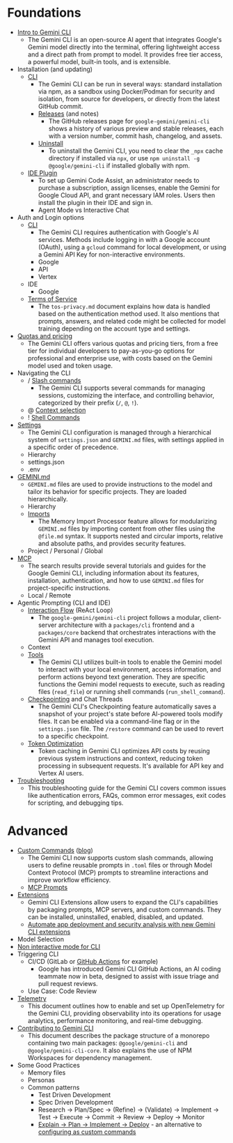 # Foundations

- [Intro to Gemini CLI](https://github.com/google-gemini/gemini-cli/blob/main/README.md)
  - The Gemini CLI is an open-source AI agent that integrates Google's Gemini model directly into the terminal, offering lightweight access and a direct path from prompt to model. It provides free tier access, a powerful model, built-in tools, and is extensible.
- Installation (and updating)
  - [CLI](https://github.com/google-gemini/gemini-cli/blob/main/docs/deployment.md)
    - The Gemini CLI can be run in several ways: standard installation via npm, as a sandbox using Docker/Podman for security and isolation, from source for developers, or directly from the latest GitHub commit.
    - [Releases](https://github.com/google-gemini/gemini-cli/releases) (and notes)
      - The GitHub releases page for `google-gemini/gemini-cli` shows a history of various preview and stable releases, each with a version number, commit hash, changelog, and assets.
    - [Uninstall](https://github.com/google-gemini/gemini-cli/blob/main/docs/Uninstall.md)
      - To uninstall the Gemini CLI, you need to clear the `_npx` cache directory if installed via `npx`, or use `npm uninstall -g @google/gemini-cli` if installed globally with npm.
  - [IDE Plugin](https://cloud.google.com/gemini/docs/discover/set-up-gemini#install-gemini-code-assist)
    - To set up Gemini Code Assist, an administrator needs to purchase a subscription, assign licenses, enable the Gemini for Google Cloud API, and grant necessary IAM roles. Users then install the plugin in their IDE and sign in.
    - Agent Mode vs Interactive Chat
- Auth and Login options
  - [CLI](https://github.com/google-gemini/gemini-cli/blob/main/docs/cli/authentication.md)
    - The Gemini CLI requires authentication with Google's AI services. Methods include logging in with a Google account (OAuth), using a `gcloud` command for local development, or using a Gemini API Key for non-interactive environments.
    - Google
    - API
    - Vertex
  - IDE
    - Google
  - [Terms of Service](https://github.com/google-gemini/gemini-cli/blob/main/docs/tos-privacy.md)
    - The `tos-privacy.md` document explains how data is handled based on the authentication method used. It also mentions that prompts, answers, and related code might be collected for model training depending on the account type and settings.
- [Quotas and pricing](https://github.com/google-gemini/gemini-cli/blob/main/docs/quota-and-pricing.md)
  - The Gemini CLI offers various quotas and pricing tiers, from a free tier for individual developers to pay-as-you-go options for professional and enterprise use, with costs based on the Gemini model used and token usage.
- Navigating the CLI
  - / [Slash commands](https://github.com/google-gemini/gemini-cli/blob/main/docs/cli/commands.md)
    - The Gemini CLI supports several commands for managing sessions, customizing the interface, and controlling behavior, categorized by their prefix (`/`, `@`, `!`).
  - @ [Context selection](https://github.com/google-gemini/gemini-cli/blob/main/docs/cli/commands.md#at-commands-)
  - ! [Shell Commands](https://github.com/google-gemini/gemini-cli/blob/main/docs/cli/commands.md#shell-mode--passthrough-commands-)
- [Settings](https://github.com/google-gemini/gemini-cli/blob/main/docs/cli/configuration.md#gemini-cli-configuration)
  - The Gemini CLI configuration is managed through a hierarchical system of `settings.json` and `GEMINI.md` files, with settings applied in a specific order of precedence.
  - Hierarchy
  - settings.json
  - .env
- [GEMINI.md](https://github.com/google-gemini/gemini-cli/blob/main/docs/cli/configuration.md#context-files-hierarchical-instructional-context)
  - `GEMINI.md` files are used to provide instructions to the model and tailor its behavior for specific projects. They are loaded hierarchically.
  - Hierarchy
  - [Imports](https://github.com/google-gemini/gemini-cli/blob/main/docs/core/memport.md)
    - The Memory Import Processor feature allows for modularizing `GEMINI.md` files by importing content from other files using the `@file.md` syntax. It supports nested and circular imports, relative and absolute paths, and provides security features.
  - Project / Personal / Global
- [MCP](https://github.com/google-gemini/gemini-cli/blob/main/docs/cli/tutorials.md#setting-up-a-model-context-protocol-mcp-server)
  - The search results provide several tutorials and guides for the Google Gemini CLI, including information about its features, installation, authentication, and how to use `GEMINI.md` files for project-specific instructions.
  - Local / Remote
- Agentic Prompting (CLI and IDE)
  - [Interaction Flow](https://github.com/google-gemini/gemini-cli/blob/main/docs/architecture.md#interaction-flow) (ReAct Loop)
    - The `google-gemini/gemini-cli` project follows a modular, client-server architecture with a `packages/cli` frontend and a `packages/core` backend that orchestrates interactions with the Gemini API and manages tool execution.
  - Context
  - [Tools](https://github.com/google-gemini/gemini-cli/blob/main/docs/tools/index.md)
    - The Gemini CLI utilizes built-in tools to enable the Gemini model to interact with your local environment, access information, and perform actions beyond text generation. They are specific functions the Gemini model requests to execute, such as reading files (`read_file`) or running shell commands (`run_shell_command`).
  - [Checkpointing](https://github.com/google-gemini/gemini-cli/blob/main/docs/checkpointing.md) and Chat Threads
    - The Gemini CLI's Checkpointing feature automatically saves a snapshot of your project's state before AI-powered tools modify files. It can be enabled via a command-line flag or in the `settings.json` file. The `/restore` command can be used to revert to a specific checkpoint.
  - [Token Optimization](https://github.com/google-gemini/gemini-cli/blob/main/docs/cli/token-caching.md)
    - Token caching in Gemini CLI optimizes API costs by reusing previous system instructions and context, reducing token processing in subsequent requests. It's available for API key and Vertex AI users.
- [Troubleshooting](https://github.com/google-gemini/gemini-cli/blob/main/docs/troubleshooting.md)
  - This troubleshooting guide for the Gemini CLI covers common issues like authentication errors, FAQs, common error messages, exit codes for scripting, and debugging tips.

# Advanced

- [Custom Commands](https://github.com/google-gemini/gemini-cli/blob/main/docs/cli/commands.md#custom-commands) ([blog](https://cloud.google.com/blog/topics/developers-practitioners/gemini-cli-custom-slash-commands?e=48754805))
  - The Gemini CLI now supports custom slash commands, allowing users to define reusable prompts in `.toml` files or through Model Context Protocol (MCP) prompts to streamline interactions and improve workflow efficiency.
  - [MCP Prompts](https://cloud.google.com/blog/topics/developers-practitioners/gemini-cli-custom-slash-commands?e=48754805)
- [Extensions](https://github.com/google-gemini/gemini-cli/blob/main/docs/extension.md)
  - Gemini CLI Extensions allow users to expand the CLI's capabilities by packaging prompts, MCP servers, and custom commands. They can be installed, uninstalled, enabled, disabled, and updated.
  - [Automate app deployment and security analysis with new Gemini CLI extensions](https://cloud.google.com/blog/products/ai-machine-learning/automate-app-deployment-and-security-analysis-with-new-gemini-cli-extensions)
- Model Selection
- [Non interactive mode for CLI](https://github.com/google-gemini/gemini-cli/blob/main/docs/cli/commands.md#custom-commands)
- Triggering CLI
  - CI/CD (GitLab or [GitHub Actions](https://blog.google/technology/developers/introducing-gemini-cli-github-actions/) for example)
    - Google has introduced Gemini CLI GitHub Actions, an AI coding teammate now in beta, designed to assist with issue triage and pull request reviews.
  - Use Case: Code Review
- [Telemetry](https://github.com/google-gemini/gemini-cli/blob/main/docs/telemetry.md)
  - This document outlines how to enable and set up OpenTelemetry for the Gemini CLI, providing observability into its operations for usage analytics, performance monitoring, and real-time debugging.
- [Contributing to Gemini CLI](https://github.com/google-gemini/gemini-cli/blob/main/docs/npm.md)
  - This document describes the package structure of a monorepo containing two main packages: `@google/gemini-cli` and `@google/gemini-cli-core`. It also explains the use of NPM Workspaces for dependency management.
- Some Good Practices
  - Memory files
  - Personas
  - Common patterns
    - Test Driven Development
    - Spec Driven Development
    - Research → Plan/Spec → (Refine) → (Validate) → Implement → Test → Execute → Commit → Review → Deploy → Monitor
    - [Explain → Plan → Implement → Deploy](https://github.com/GoogleCloudPlatform/serverless-production-readiness-java-gcp/blob/main/genai/gemini-cli-extensions/best-practices/GEMINI-MODES.md) - an alternative to [configuring as custom commands](https://github.com/GoogleCloudPlatform/serverless-production-readiness-java-gcp/tree/main/genai/gemini-cli-extensions)